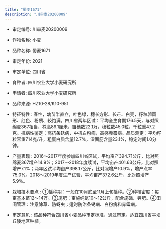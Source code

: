 ```yaml
---
title: "蜀麦1671"
description: "川审麦20200009"
---
```

* 审定编号:  川审麦20200009

*  作物名称:  小麦

*  品种名称:  蜀麦1671

*  审定年份:  2021

*  审定单位:  四川省

* 育种者:  四川农业大学小麦研究所

*  申请者:  四川农业大学小麦研究所

*  品种来源:  HZ10-28/K10-951

*  特征特性 : 
春性，幼苗半直立，叶色绿，穗长方形、长芒、白壳，籽粒卵圆形、红色、粉质、较饱满。四川省两年区试：平均全生育期176.5天，与对照绵麦367相当，株高89.1厘米，亩穗数22.1万，穗粒数45.0粒，千粒重47.2克。抗病性鉴定：高抗条锈病，中抗白粉病，高感赤霉病。品质测定：平均籽粒容重714克/升，粗蛋白质含量12.7%，湿面筋含量23.1%，稳定时间1.0分钟。
 
*  产量表现 : 
2016～2017年度参加四川省区试，平均亩产394.71公斤，比对照绵麦367增产14.9%；2017～2018年度续试，平均亩产401.63公斤，比对照增产7.1%；两年区试平均亩产398.17公斤，比对照增产10.9%，增产点率75.0%。2018～2019年度生产试验，平均亩产372.6公斤，比对照增产5.9%。

*  栽培技术要点 : 
①播种期：一般在10月底至11月上旬播种。②种植密度：每亩基本苗12～14万。③施肥：亩施纯氮10～12公斤，配合施磷、钾肥。④田间管理：注意除草、防蚜虫；适时防治条锈病、白粉病和赤霉病。

*  审定意见 : 
该品种符合四川省小麦品种审定标准，通过审定。适宜四川省平坝丘陵地区种植。
